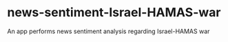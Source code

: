 # news-sentiment-Israel-HAMAS-war
An app performs news sentiment analysis regarding Israel-HAMAS war
